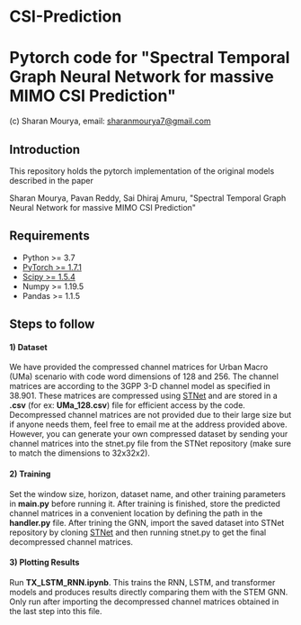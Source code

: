 # CSI-Prediction

# Pytorch code for "Spectral Temporal Graph Neural Network for massive MIMO CSI Prediction"
(c) Sharan Mourya, email: sharanmourya7@gmail.com
## Introduction
This repository holds the pytorch implementation of the original models described in the paper

Sharan Mourya, Pavan Reddy, Sai Dhiraj Amuru, "Spectral Temporal Graph Neural Network for massive MIMO CSI Prediction"

## Requirements
- Python >= 3.7
- [PyTorch >= 1.7.1](https://pytorch.org/get-started/locally/)
- [Scipy >= 1.5.4](https://scipy.org/install/)
- Numpy >= 1.19.5
- Pandas >= 1.1.5


## Steps to follow

#### 1) Dataset 

We have provided the compressed channel matrices for Urban Macro (UMa) scenario with code word dimensions of 128 and 256. The channel matrices are according to the 3GPP 3-D channel model as specified in 38.901. These matrices are compressed using [STNet](https://github.com/sharanmourya/Pytorch_STNet) and are stored in a **.csv** (for ex: **UMa_128.csv**) file for efficient access by the code. Decompressed channel matrices are not provided due to their large size but if anyone needs them, feel free to email me at the address provided above. However, you can generate your own compressed dataset by sending your channel matrices into the stnet.py file from the STNet repository (make sure to match the dimensions to 32x32x2).

#### 2) Training
Set the window size, horizon, dataset name, and other training parameters in **main.py** before running it. After training is finished, store the predicted channel matrices in a convenient location by defining the path in the **handler.py** file. After trining the GNN, import the saved dataset into STNet repository by cloning [STNet](https://github.com/sharanmourya/Pytorch_STNet) and then running stnet.py to get the final decompressed channel matrices.

#### 3) Plotting Results
Run **TX_LSTM_RNN.ipynb**. This trains the RNN, LSTM, and transformer models and produces results directly comparing them with the STEM GNN. Only run after importing the decompressed channel matrices obtained in the last step into this file.
